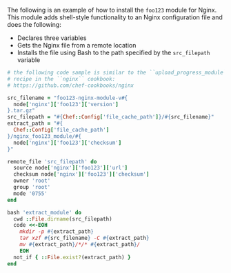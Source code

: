 The following is an example of how to install the `foo123` module for
Nginx. This module adds shell-style functionality to an Nginx
configuration file and does the following:

-   Declares three variables
-   Gets the Nginx file from a remote location
-   Installs the file using Bash to the path specified by the
    `src_filepath` variable

<!-- -->

```ruby
# the following code sample is similar to the ``upload_progress_module``
# recipe in the ``nginx`` cookbook:
# https://github.com/chef-cookbooks/nginx

src_filename = "foo123-nginx-module-v#{
  node['nginx']['foo123']['version']
}.tar.gz"
src_filepath = "#{Chef::Config['file_cache_path']}/#{src_filename}"
extract_path = "#{
  Chef::Config['file_cache_path']
}/nginx_foo123_module/#{
  node['nginx']['foo123']['checksum']
}"

remote_file 'src_filepath' do
  source node['nginx']['foo123']['url']
  checksum node['nginx']['foo123']['checksum']
  owner 'root'
  group 'root'
  mode '0755'
end

bash 'extract_module' do
  cwd ::File.dirname(src_filepath)
  code <<-EOH
    mkdir -p #{extract_path}
    tar xzf #{src_filename} -C #{extract_path}
    mv #{extract_path}/*/* #{extract_path}/
    EOH
  not_if { ::File.exist?(extract_path) }
end
```
